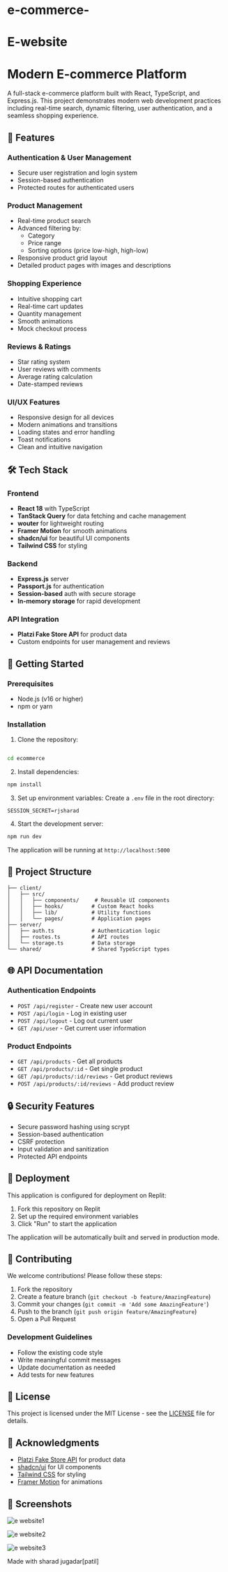 # e-commerce-
# E-website
# Modern E-commerce Platform

A full-stack e-commerce platform built with React, TypeScript, and Express.js. This project demonstrates modern web development practices including real-time search, dynamic filtering, user authentication, and a seamless shopping experience.

## 🌟 Features

### Authentication & User Management
- Secure user registration and login system
- Session-based authentication
- Protected routes for authenticated users

### Product Management
- Real-time product search
- Advanced filtering by:
  - Category
  - Price range
  - Sorting options (price low-high, high-low)
- Responsive product grid layout
- Detailed product pages with images and descriptions

### Shopping Experience
- Intuitive shopping cart
- Real-time cart updates
- Quantity management
- Smooth animations
- Mock checkout process

### Reviews & Ratings
- Star rating system
- User reviews with comments
- Average rating calculation
- Date-stamped reviews

### UI/UX Features
- Responsive design for all devices
- Modern animations and transitions
- Loading states and error handling
- Toast notifications
- Clean and intuitive navigation

## 🛠️ Tech Stack

### Frontend
- **React 18** with TypeScript
- **TanStack Query** for data fetching and cache management
- **wouter** for lightweight routing
- **Framer Motion** for smooth animations
- **shadcn/ui** for beautiful UI components
- **Tailwind CSS** for styling

### Backend
- **Express.js** server
- **Passport.js** for authentication
- **Session-based** auth with secure storage
- **In-memory storage** for rapid development

### API Integration
- **Platzi Fake Store API** for product data
- Custom endpoints for user management and reviews

## 🚀 Getting Started

### Prerequisites
- Node.js (v16 or higher)
- npm or yarn

### Installation

1. Clone the repository:
```bash

cd ecommerce
```

2. Install dependencies:
```bash
npm install
```

3. Set up environment variables:
Create a `.env` file in the root directory:
```env
SESSION_SECRET=rjsharad
```

4. Start the development server:
```bash
npm run dev
```

The application will be running at `http://localhost:5000`

## 📁 Project Structure

```
├── client/
│   ├── src/
│   │   ├── components/     # Reusable UI components
│   │   ├── hooks/         # Custom React hooks
│   │   ├── lib/           # Utility functions
│   │   └── pages/         # Application pages
├── server/
│   ├── auth.ts            # Authentication logic
│   ├── routes.ts          # API routes
│   └── storage.ts         # Data storage
└── shared/                # Shared TypeScript types
```

## 🌐 API Documentation

### Authentication Endpoints
- `POST /api/register` - Create new user account
- `POST /api/login` - Log in existing user
- `POST /api/logout` - Log out current user
- `GET /api/user` - Get current user information

### Product Endpoints
- `GET /api/products` - Get all products
- `GET /api/products/:id` - Get single product
- `GET /api/products/:id/reviews` - Get product reviews
- `POST /api/products/:id/reviews` - Add product review

## 🔒 Security Features

- Secure password hashing using scrypt
- Session-based authentication
- CSRF protection
- Input validation and sanitization
- Protected API endpoints

## 🚀 Deployment

This application is configured for deployment on Replit:

1. Fork this repository on Replit
2. Set up the required environment variables
3. Click "Run" to start the application

The application will be automatically built and served in production mode.

## 👥 Contributing

We welcome contributions! Please follow these steps:

1. Fork the repository
2. Create a feature branch (`git checkout -b feature/AmazingFeature`)
3. Commit your changes (`git commit -m 'Add some AmazingFeature'`)
4. Push to the branch (`git push origin feature/AmazingFeature`)
5. Open a Pull Request

### Development Guidelines
- Follow the existing code style
- Write meaningful commit messages
- Update documentation as needed
- Add tests for new features

## 📜 License

This project is licensed under the MIT License - see the [LICENSE](LICENSE) file for details.

## 🙏 Acknowledgments

- [Platzi Fake Store API](https://fakeapi.platzi.com/) for product data
- [shadcn/ui](https://ui.shadcn.com/) for UI components
- [Tailwind CSS](https://tailwindcss.com/) for styling
- [Framer Motion](https://www.framer.com/motion/) for animations

## 📱 Screenshots


![e website1](https://github.com/user-attachments/assets/15f11167-4a5b-4c49-a65b-db62963199c5)

![e website2](https://github.com/user-attachments/assets/17a13ca5-65ad-41d8-a90c-194039865056)

![e website3](https://github.com/user-attachments/assets/3f8a888a-e99d-48ca-93d4-6416775b08ad)








Made with sharad jugadar[patil]
